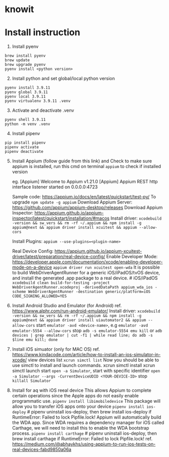 # knowit

# Install instruction
1. Install pyenv
```
brew install pyenv
brew update
brew upgrade pyenv
pyenv install <python version>
```
2. Install python and set global/local python version
```
pyenv install 3.9.11
pyenv global 3.9.11
pyenv local 3.9.11
pyenv virtualenv 3.9.11 .venv
```
3. Activate and deactivate .venv
```
pyenv shell 3.9.11
python -m venv .venv
```
4. Install pipenv
```
pip install pipenv
pipenv activate
pipenv deactivate
```
5. Install Appium (follow guide from this link) and Check to make sure appium is installed, run this cmd on terminal
    `appium` to check if installed version
    
    eg.
    [Appium] Welcome to Appium v1.21.0
    [Appium] Appium REST http interface listener started on 0.0.0.0:4723
    
    Sample code: https://appium.io/docs/en/latest/quickstart/test-py/
    To upgrade `npm update -g appium`
    Download Appium Server: https://github.com/appium/appium-desktop/releases
    Download Appium Inspector: https://appium.github.io/appium-inspector/latest/quickstart/installation/#macos
    Install driver: `xcodebuild -version && sw_vers && rm -rf ~/.appium && npm install -g appium@next && appium driver install xcuitest && appium --allow-cors`
    
    Install Plugins: `appium --use-plugins=<plugin-name>`    

    Real Device Config: 
        https://appium.github.io/appium-xcuitest-driver/latest/preparation/real-device-config/
        Enable Developer Mode: https://developer.apple.com/documentation/xcode/enabling-developer-mode-on-a-device
        `appium driver run xcuitest open-wda`
        It is possible to build WebDriverAgentRunner for a generic iOS/iPadOS/tvOS device, and install the generated .app package to a real device.
        # iOS/iPadOS
        `xcodebuild clean build-for-testing -project WebDriverAgentRunner.xcodeproj -derivedDataPath appium_wda_ios -scheme WebDriverAgentRunner -destination generic/platform=iOS CODE_SIGNING_ALLOWED=YES`

6. Install Android Studio and Emulator (for Android)
    ref. https://www.alphr.com/run-android-emulator/
    Install driver: `xcodebuild -version && sw_vers && rm -rf ~/.appium && npm install -g appium@next && appium driver install uiautomator2 && appium --allow-cors`
    start `emulator -avd <device-name>`, e.g `emulator -avd emulator-5554 --allow-cors`
    stop `adb -s emulator-5554 emu kill` or `adb devices | grep emulator | cut -f1 | while read line; do adb -s $line emu kill; done`

7. Install iOS simuator (only for MAC OS)
    ref. https://www.kindacode.com/article/how-to-install-an-ios-simulator-in-xcode/
    view devices list `xcrun simctl list` 
    Now you should be able to use simctl to install and launch commands.
        xcrun simctl install <YOUR-DEVICE-ID> <PATH-TO-APPLICATION-BUNDLE>
        xcrun simctl launch <YOUR-DEVICE-ID> <BUNDLE-ID-OF-APP-BUNDLE>
    start `open -a Simulator`, start with specific identifier `open -a Simulator --args -CurrentDeviceUDID <YOUR-DEVICE-ID>`
    stop `killall Simulator`
    
8. Install for aq with iOS reeal device
    This allows Appium to complete certain operations since the Apple apps do not easily enable programmatic use.
    `pipenv install libimobiledevice`
    This package will allow you to transfer iOS apps onto your device
    `pipenv install ios-deploy`  # pipenv uninstall ios-deploy, then brew install ios-deploy if RuntimeError: Failed to lock Pipfile.lock!
    Appium will automatically build the WDA app. Since WDA requires a dependency manager for iOS called Carthage, we will need to install this to enable the WDA bootstrap process.
    `pipenv install carthage`    # pipenv uninstall ios-deploy, then brew install carthage if RuntimeError: Failed to lock Pipfile.lock!
    ref. https://medium.com/@abhaykhs/using-appium-to-run-ios-tests-on-real-devices-fabd9850a06a
```
